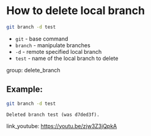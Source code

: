 # How to delete local branch

```bash
git branch -d test
```

- `git` - base command
- `branch` - manipulate branches
- `-d` - remote specified local branch
- `test` - name of the local branch to delete

group: delete_branch

## Example: 
```bash
git branch -d test
```
```
Deleted branch test (was d7ded3f).
```

link_youtube: https://youtu.be/zjw3Z3jQpkA
